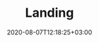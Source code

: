 ---
title: Landing
date: 2020-08-07T12:18:25+03:00
type: ca-en
description: Landing description

share_image: img/uploads/landing-share.jpg

hero:
  image:
    src: img/uploads/landing-hero.jpg
    alt: Image description
  title: Orthotics for every shoe, every day, every occasion
  logo:
    src: img/uploads/Logo_CRYOS_FR.png
    alt: CRYOS logo

benefits:
- image:
    src: img/uploads/specialists.jpg
    alt: Image description
  title: For Foot Specialists
  caption: Benefits to Foot Specialists
  points:
  - item: Reduces wasted therapeutic effort from patient non compliance
  - item: Enables long term management of patient with structured follow up process
  - item: Provides on going means to illustrate and communicate success to patient
- image:
    src: img/uploads/patients.jpg
    alt: Image description
  title: For Patients
  caption: Benefits to Patients
  points:
  - item: Comfort, pain relief, freedom to be active
  - item: Orthotic solution that matches their lifestyle and footwear choices
  - item: Ongoing engagement and sense of co-management of condition with foot specialist
- image:
    src: img/uploads/clinic-staff.jpg
    alt: Image description
  title: For Clinic Staff
  caption: Benefits to Clinic Staff
  points:
  - item: Redeploy staff to focus on higher value clinic work
  - item: More time for patient reception and engagement
  - item: Free up valuable clinic space
- image:
    src: img/uploads/community.jpg
    alt: Image description
  title: For Community & Environment
  caption: Community & Environmental Benefits
  points:
  - item: Less employee time away from work
  - item: Healthier, happier more productive orthotic wearers
  - item: Environmental footprint from manufacturing and disposal of sundries is significantly reduced when essential foot measurements are captured and transmitted electronically
  - item: Orthotics are manufactured with minimal material
- image:
    src: img/uploads/health-care.jpg
    alt: Image description
  title: For Health Care
  caption: Benefits to Health Care
  points:
  - item: Decrease episodic clinic visits and focus on prevention and treatment regimen
  - item: Minimize costly acute care due to patient non-compliance
  - item: Promotes continuity of care between patient and foot specialist

footer:
  logo:
    src: img/uploads/Logo_CRYOS_FR.png
    alt: CRYOS logo
  title: "For more information, please contact us:"
  address: 385, rue de Salaberry, Joliette (Québec) Canada J6E 4G4
  contacts:
    email: info@cryos.com
    telephone: "Tel. : +1 (877) 272-7967"

info: Vous êtes du Québec? <a href="/" class="redirect-link">Cliquez ici</a> pour voir la version complète de notre site web en français

detectLocation:
  endpoint: https://json.geoiplookup.io/
---
